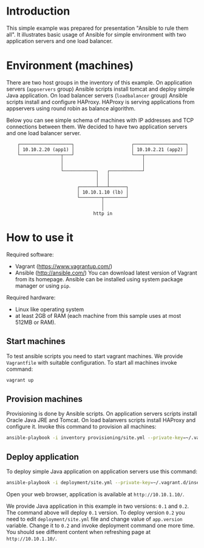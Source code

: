 # Introduction

This simple example was prepared for presentation "Ansible to rule them all". It illustrates basic usage of Ansible for simple environment with two application servers and one load balancer. 

# Environment (machines)

There are two host groups in the inventory of this example. On application servers (```appservers``` group) Ansible scripts install tomcat and deploy simple Java application. On load balancer servers (```loadbalancer``` group) Ansible scripts install and configure HAProxy. HAProxy is serving applications from appservers using round robin as balance algorithm.

Below you can see simple schema of machines with IP addresses and TCP connections between them. We decided to have two application servers and one load balancer server.

```preformated
    ┌───────────────────┐                     ┌───────────────────┐
    │ 10.10.2.20 (app1) │                     │ 10.10.2.21 (app2) │
    └───────────────┬───┘                     └───┬───────────────┘
                    │                             │
                    │                             │
                    └────────────┐   ┌────────────┘
                                 │   │
                                 │   │
                          ┌──────┴───┴──────┐
                          │ 10.10.1.10 (lb) │
                          └────────┬────────┘
                                   │
                                   │
                                http in
```

# How to use it

Required software:

 * Vagrant (https://www.vagrantup.com/)
 * Ansible (http://ansible.com/)
You can download latest version of Vagrant from its homepage. Ansible can be installed using system package manager or using ```pip```.

Required hardware:

 * Linux like operating system
 * at least 2GB of RAM (each machine from this sample uses at most 512MB or RAM).

## Start machines

To test ansible scripts you need to start vagrant machines. We provide ```Vagrantfile``` with suitable configuration. To start all machines invoke command:
```bash
vagrant up
```

## Provision machines

Provisioning is done by Ansible scripts. On application servers scripts install Oracle Java JRE and Tomcat. On load balanvers scripts install HAProxy and configure it. Invoke this command to provision all machines:
```bash
ansible-playbook -i inventory provisioning/site.yml --private-key=~/.vagrant.d/insecure_private_key -vv --ask-vault-pass
```

## Deploy application

To deploy simple Java application on application servers use this command:
```bash
ansible-playbook -i deployment/site.yml --private-key=~/.vagrant.d/insecure_private_key -vv --ask-vault-pass
```

Open your web browser, application is available at ```http://10.10.1.10/```.

We provide Java application in this example in two versions: ```0.1``` and ```0.2```. The command above will deploy ```0.1``` version. To deploy version ```0.2``` you need to edit ```deployment/site.yml``` file and change value of ```app.version``` variable. Change it to ```0.2``` and invoke deployment command one more time. You should see different content when refreshing page at ```http://10.10.1.10/```.
